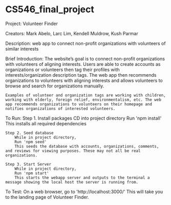# CS546_final_project
Project: Volunteer Finder

Creators:
    Mark Abelo,
    Larc Lim,
    Kendell Muldrow,
    Kush Parmar

Description: 
    web app to connect non-profit organizations with volunteers of similar interests

Brief Introduction: 
    The website’s goal is to connect non-profit organizations with volunteers of aligning interests. Users are able to create accounts as organizations or volunteers then tag their profiles with interests/organization description tags. The web app then recommends organizations to volunteers with aligning interests and allows volunteers to browse and search for organizations manually.

    Examples of volunteer and organization tags are working with children, working with elderly, foreign relief, environmentalism, etc. The web app recommends organizations to volunteers on their homepage and notifies organizations of interested volunteers.


To Run:
    Step 1. Install packages
        CD into project directory
        Run 'npm install'
        This installs all required dependencies
    
    Step 2. Seed database
        While in project directory,
        Run 'npm seed'
        This seeds the database with accounts, organizations, comments, and reviews for viewing purposes. These may not all be real organizations.
    
    Step 3. Start Server
        While in project directory,
        Run 'npm start'
        This starts the webapp server and outputs to the terminal a message showing the local host the server is running from.
    
To Test:
    On a web browser,
    go to 'http://localhost:3000/'
    This will take you to the landing page of Volunteer Finder.
    

